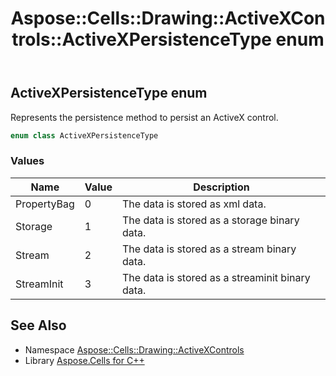 ﻿---
title: Aspose::Cells::Drawing::ActiveXControls::ActiveXPersistenceType enum
linktitle: ActiveXPersistenceType
second_title: Aspose.Cells for C++ API Reference
description: 'Aspose::Cells::Drawing::ActiveXControls::ActiveXPersistenceType enum. Represents the persistence method to persist an ActiveX control in C++.'
type: docs
weight: 1500
url: /cpp/aspose.cells.drawing.activexcontrols/activexpersistencetype/
---
## ActiveXPersistenceType enum


Represents the persistence method to persist an ActiveX control.

```cpp
enum class ActiveXPersistenceType
```

### Values

| Name | Value | Description |
| --- | --- | --- |
| PropertyBag | 0 | The data is stored as xml data. |
| Storage | 1 | The data is stored as a storage binary data. |
| Stream | 2 | The data is stored as a stream binary data. |
| StreamInit | 3 | The data is stored as a streaminit binary data. |

## See Also

* Namespace [Aspose::Cells::Drawing::ActiveXControls](../)
* Library [Aspose.Cells for C++](../../)
